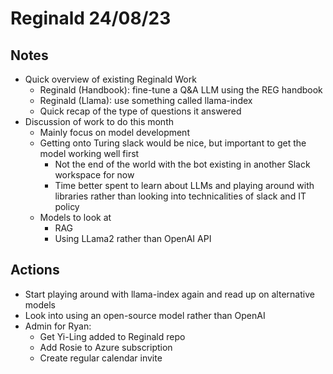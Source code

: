 # Reginald 24/08/23

## Notes
- Quick overview of existing Reginald Work
    - Reginald (Handbook): fine-tune a Q&A LLM using the REG handbook
    - Reginald (Llama): use something called llama-index
    - Quick recap of the type of questions it answered
- Discussion of work to do this month
    - Mainly focus on model development
    - Getting onto Turing slack would be nice, but important to get the model working well first
        - Not the end of the world with the bot existing in another Slack workspace for now
        - Time better spent to learn about LLMs and playing around with libraries rather than looking into technicalities of slack and IT policy
    - Models to look at
        - RAG
        - Using LLama2 rather than OpenAI API

## Actions
- Start playing around with llama-index again and read up on alternative models
- Look into using an open-source model rather than OpenAI
- Admin for Ryan:
    - Get Yi-Ling added to Reginald repo
    - Add Rosie to Azure subscription
    - Create regular calendar invite
